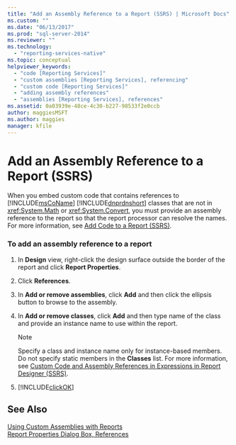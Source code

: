 ```yaml
---
title: "Add an Assembly Reference to a Report (SSRS) | Microsoft Docs"
ms.custom: ""
ms.date: "06/13/2017"
ms.prod: "sql-server-2014"
ms.reviewer: ""
ms.technology: 
  - "reporting-services-native"
ms.topic: conceptual
helpviewer_keywords: 
  - "code [Reporting Services]"
  - "custom assemblies [Reporting Services], referencing"
  - "custom code [Reporting Services]"
  - "adding assembly references"
  - "assemblies [Reporting Services], references"
ms.assetid: 0a03939e-48ce-4c30-b227-98533f2e0ccb
author: maggiesMSFT
ms.author: maggies
manager: kfile
---
```

# Add an Assembly Reference to a Report (SSRS)
  When you embed custom code that contains references to [!INCLUDE[msCoName](../../includes/msconame-md.md)] [!INCLUDE[dnprdnshort](../../includes/dnprdnshort-md.md)] classes that are not in <xref:System.Math> or <xref:System.Convert>, you must provide an assembly reference to the report so that the report processor can resolve the names. For more information, see [Add Code to a Report &#40;SSRS&#41;](add-code-to-a-report-ssrs.md).  
  
### To add an assembly reference to a report  
  
1.  In **Design** view, right-click the design surface outside the border of the report and click **Report Properties**.  
  
2.  Click **References**.  
  
3.  In **Add or remove assemblies**, click **Add** and then click the ellipsis button to browse to the assembly.  
  
4.  In **Add or remove classes**, click **Add** and then type name of the class and provide an instance name to use within the report.  
  
    > [!NOTE]  
    >  Specify a class and instance name only for instance-based members. Do not specify static members in the **Classes** list. For more information, see [Custom Code and Assembly References in Expressions in Report Designer &#40;SSRS&#41;](custom-code-and-assembly-references-in-expressions-in-report-designer-ssrs.md).  
  
5.  [!INCLUDE[clickOK](../../includes/clickok-md.md)]  
  
## See Also  
 [Using Custom Assemblies with Reports](../custom-assemblies/using-custom-assemblies-with-reports.md)   
 [Report Properties Dialog Box, References](../report-properties-dialog-box-references.md)  
  
  
